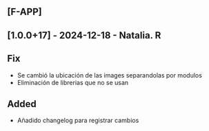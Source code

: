 ## [F-APP]

## [1.0.0+17] - 2024-12-18 - Natalia. R

## Fix

- Se cambió la ubicación de las images separandolas por modulos
- Eliminación de librerias que no se usan

## Added

- Añadido changelog para registrar cambios